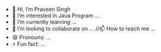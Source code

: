 - 👋 Hi, I’m Praveen Singh
- 👀 I’m interested in Java Program ...
- 🌱 I’m currently learning ...
- 💞️ I’m looking to collaborate on ...
//📫 How to reach me ...
- 😄 Pronouns: ...
- ⚡ Fun fact: ...

<!---
Praveen1799/Praveen1799 is a ✨ special ✨ repository because its `README.md` (this file) appears on your GitHub profile.
You can click the Preview link to take a look at your changes.
--->
